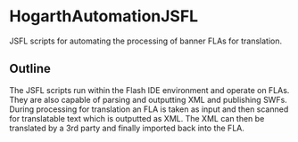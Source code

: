 # HogarthAutomationJSFL

JSFL scripts for automating the processing of banner FLAs for translation.

## Outline

The JSFL scripts run within the Flash IDE environment and operate on FLAs. They are also capable of parsing and outputting XML and publishing SWFs. During processing for translation an FLA is taken as input and then scanned for translatable text which is outputted as XML. The XML can then be translated by a 3rd party and finally imported back into the FLA.